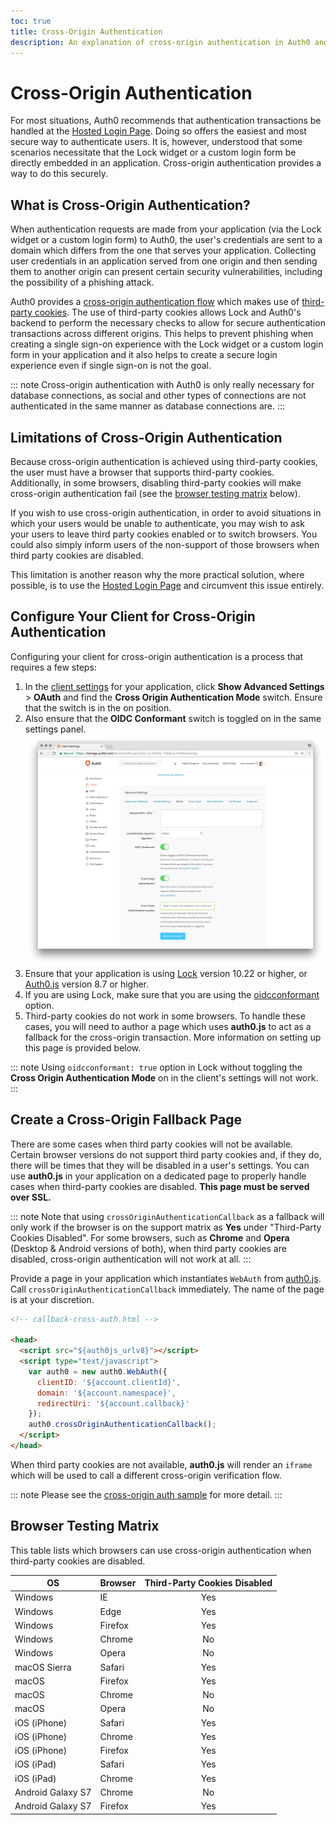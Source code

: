 ```yaml
---
toc: true
title: Cross-Origin Authentication
description: An explanation of cross-origin authentication in Auth0 and its compatibility with browsers
---
```

# Cross-Origin Authentication

For most situations, Auth0 recommends that authentication transactions be handled at the [Hosted Login Page](/hosted-pages/login). Doing so offers the easiest and most secure way to authenticate users. It is, however, understood that some scenarios necessitate that the Lock widget or a custom login form be directly embedded in an application. Cross-origin authentication provides a way to do this securely.

## What is Cross-Origin Authentication? 

When authentication requests are made from your application (via the Lock widget or a custom login form) to Auth0, the user's credentials are sent to a domain which differs from the one that serves your application. Collecting user credentials in an application served from one origin and then sending them to another origin can present certain security vulnerabilities, including the possibility of a phishing attack. 

Auth0 provides a [cross-origin authentication flow](https://github.com/jaredhanson/draft-openid-connect-cross-origin-authentication/blob/master/Draft-1.0.txt) which makes use of [third-party cookies](https://developer.mozilla.org/en-US/docs/Web/HTTP/Cookies#Third-party_cookies). The use of third-party cookies allows Lock and Auth0's backend to perform the necessary checks to allow for secure authentication transactions across different origins. This helps to prevent phishing when creating a single sign-on experience with the Lock widget or a custom login form in your application and it also helps to create a secure login experience even if single sign-on is not the goal.

::: note
Cross-origin authentication with Auth0 is only really necessary for database connections, as social and other types of connections are not authenticated in the same manner as database connections are. 
:::

## Limitations of Cross-Origin Authentication

Because cross-origin authentication is achieved using third-party cookies, the user must have a browser that supports third-party cookies. Additionally, in some browsers, disabling third-party cookies will make cross-origin authentication fail (see the [browser testing matrix](#browser-testing-matrix) below). 

If you wish to use cross-origin authentication, in order to avoid situations in which your users would be unable to authenticate, you may wish to ask your users to leave third party cookies enabled or to switch browsers. You could also simply inform users of the non-support of those browsers when third party cookies are disabled. 

This limitation is another reason why the more practical solution, where possible, is to use the [Hosted Login Page](/hosted-pages/login) and circumvent this issue entirely.

## Configure Your Client for Cross-Origin Authentication

Configuring your client for cross-origin authentication is a process that requires a few steps:

1. In the [client settings](${manage_url}/#/applications/${account.clientId}/settings) for your application, click **Show Advanced Settings** > **OAuth** and find the **Cross Origin Authentication Mode** switch. Ensure that the switch is in the on position.
1. Also ensure that the **OIDC Conformant** switch is toggled on in the same settings panel.
  ![Cross-Origin Authentication switch](/media/articles/cross-origin-authentication/cross-origin-settings.png)
1. Ensure that your application is using [Lock](/libraries/lock) version 10.22 or higher, or [Auth0.js](/libraries/auth0js) version 8.7 or higher.
1. If you are using Lock, make sure that you are using the [oidcconformant](/libraries/lock/v10/customization#oidcconformant-boolean-) option.
1. Third-party cookies do not work in some browsers. To handle these cases, you will need to author a page which uses **auth0.js** to act as a fallback for the cross-origin transaction. More information on setting up this page is provided below.

::: note
Using `oidcconformant: true` option in Lock without toggling the **Cross Origin Authentication Mode** on in the client's settings will not work.
:::

## Create a Cross-Origin Fallback Page

There are some cases when third party cookies will not be available. Certain browser versions do not support third party cookies and, if they do, there will be times that they will be disabled in a user's settings. You can use **auth0.js** in your application on a dedicated page to properly handle cases when third-party cookies are disabled. **This page must be served over SSL.**

::: note
Note that using `crossOriginAuthenticationCallback` as a fallback will only work if the browser is on the support matrix as **Yes** under "Third-Party Cookies Disabled". For some browsers, such as **Chrome** and **Opera** (Desktop & Android versions of both), when third party cookies are disabled, cross-origin authentication will not work at all.
:::

Provide a page in your application which instantiates `WebAuth` from [auth0.js](/libraries/auth0js). Call `crossOriginAuthenticationCallback` immediately. The name of the page is at your discretion.

```html
<!-- callback-cross-auth.html -->

<head>
  <script src="${auth0js_urlv8}"></script>
  <script type="text/javascript">
    var auth0 = new auth0.WebAuth({
      clientID: '${account.clientId}',
      domain: '${account.namespace}',
      redirectUri: '${account.callback}'
    });
    auth0.crossOriginAuthenticationCallback();
  </script>
</head>
```

When third party cookies are not available, **auth0.js** will render an `iframe` which will be used to call a different cross-origin verification flow.

::: note
Please see the [cross-origin auth sample](https://github.com/auth0/lock/blob/master/support/callback-cross-auth.html) for more detail.
:::

## Browser Testing Matrix

This table lists which browsers can use cross-origin authentication when third-party cookies are disabled.

<!-- markdownlint-disable MD033 -->
<table class="table"> 
  <thead> 
    <tr> 
      <th><strong>OS</strong></th>
      <th><strong>Browser</strong></th>
      <th><strong>Third-Party Cookies Disabled</strong></th> 
    </tr> 
  </thead> 
  <tbody> 
    <tr> 
      <td>Windows</td>
      <td>IE</td>
      <td class="success" align="center">Yes</td> 
    </tr>
    <tr> 
      <td>Windows</td>
      <td>Edge</td>
      <td class="success" align="center">Yes</td> 
    </tr>
    <tr> 
      <td>Windows</td>
      <td>Firefox</td>
      <td class="success" align="center">Yes</td> 
    </tr>
    <tr> 
      <td>Windows</td>
      <td>Chrome</td>
      <td class="danger" align="center">No</td> 
    </tr>
    <tr> 
      <td>Windows</td>
      <td>Opera</td>
      <td class="danger" align="center">No</td> 
    </tr>
    <tr> 
      <td>macOS Sierra</td>
      <td>Safari</td>
      <td class="success" align="center">Yes</td> 
    </tr>
    <tr> 
      <td>macOS</td>
      <td>Firefox</td>
      <td class="success" align="center">Yes</td> 
    </tr>
    <tr> 
      <td>macOS</td>
      <td>Chrome</td>
      <td class="danger" align="center">No</td> 
    </tr>
    <tr> 
      <td>macOS</td>
      <td>Opera</td>
      <td class="danger" align="center">No</td> 
    </tr>
    <tr> 
      <td>iOS (iPhone)</td>
      <td>Safari</td>
      <td class="success" align="center">Yes</td> 
    </tr> 
    <tr> 
      <td>iOS (iPhone)</td>
      <td>Chrome</td>
      <td class="success" align="center">Yes</td> 
    </tr> 
    <tr> 
      <td>iOS (iPhone)</td>
      <td>Firefox</td>
      <td class="success" align="center">Yes</td>  
    </tr> 
    <tr> 
      <td>iOS (iPad)</td>
      <td>Safari</td>
      <td class="success" align="center">Yes</td>  
    </tr> 
    <tr> 
      <td>iOS (iPad)</td>
      <td>Chrome</td>
      <td class="success" align="center">Yes</td> 
    </tr> 
    <tr> 
      <td>Android Galaxy S7</td>
      <td>Chrome</td>
      <td class="danger" align="center">No</td> 
    </tr> 
    <tr> 
      <td>Android Galaxy S7</td>
      <td>Firefox</td>
      <td class="success" align="center">Yes</td> 
    </tr>    
  </tbody> 
</table> 
<!-- markdownlint-enable MD033 -->

